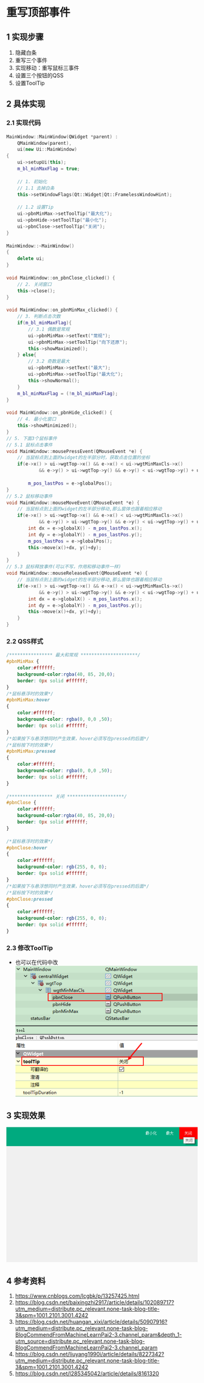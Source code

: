 # 重写顶部事件   
## 1 实现步骤   
1. 隐藏白条   
2. 重写三个事件   
3. 实现移动：重写鼠标三事件   
4. 设置三个按钮的QSS   
5. 设置ToolTip   

## 2 具体实现  

### 2.1 实现代码  
```C++
MainWindow::MainWindow(QWidget *parent) :
    QMainWindow(parent),
    ui(new Ui::MainWindow)
{
    ui->setupUi(this);
    m_bl_minMaxFlag = true;

    // 1. 初始化
    // 1.1 去掉白条
    this->setWindowFlags(Qt::Widget|Qt::FramelessWindowHint);

    // 1.2 设置Tip
    ui->pbnMinMax->setToolTip("最大化");
    ui->pbnHide->setToolTip("最小化");
    ui->pbnClose->setToolTip("关闭");
}

MainWindow::~MainWindow()
{
    delete ui;
}

void MainWindow::on_pbnClose_clicked() {
    // 2. 关闭窗口
    this->close();
}

void MainWindow::on_pbnMinMax_clicked() {
    // 3. 判断点击次数
    if(m_bl_minMaxFlag){
        // 3.1 偶数是常规
        ui->pbnMinMax->setText("常规");
        ui->pbnMinMax->setToolTip("向下还原");
        this->showMaximized();
    } else{
        // 3.2 奇数是最大
        ui->pbnMinMax->setText("最大");
        ui->pbnMinMax->setToolTip("最大化");
        this->showNormal();
    }
    m_bl_minMaxFlag = (!m_bl_minMaxFlag);
}

void MainWindow::on_pbnHide_clicked() {
    // 4. 最小化窗口
    this->showMinimized();
}
// 5. 下面3个鼠标事件
// 5.1 鼠标点击事件
void MainWindow::mousePressEvent(QMouseEvent *e) {
    // 当鼠标点到上面的widget的左半部分时，获取点击位置的坐标
    if(e->x() > ui->wgtTop->x() && e->x() < ui->wgtMinMaxCls->x()
            && e->y() > ui->wgtTop->y() && e->y() < ui->wgtTop->y() + ui->wgtMinMaxCls->height() )

        m_pos_lastPos = e->globalPos();
}
// 5.2 鼠标移动事件
void MainWindow::mouseMoveEvent(QMouseEvent *e) {
    // 当鼠标点到上面的widget的左半部分移动,那么窗体也跟着相应移动
    if(e->x() > ui->wgtTop->x() && e->x() < ui->wgtMinMaxCls->x()
            && e->y() > ui->wgtTop->y() && e->y() < ui->wgtTop->y() + ui->wgtMinMaxCls->height() ){
        int dx = e->globalX() - m_pos_lastPos.x();
        int dy = e->globalY() - m_pos_lastPos.y();
        m_pos_lastPos = e->globalPos();
        this->move(x()+dx, y()+dy);
    }
}
// 5.3 鼠标释放事件(可以不写，作用和移动事件一样)
void MainWindow::mouseReleaseEvent(QMouseEvent *e) {
    // 当鼠标点到上面的widget的左半部分移动,那么窗体也跟着相应移动
    if(e->x() > ui->wgtTop->x() && e->x() < ui->wgtMinMaxCls->x()
            && e->y() > ui->wgtTop->y() && e->y() < ui->wgtTop->y() + ui->wgtMinMaxCls->height() ){
        int dx = e->globalX() - m_pos_lastPos.x();
        int dy = e->globalY() - m_pos_lastPos.y();
        this->move(x()+dx, y()+dy);
    }
}

```
### 2.2 QSS样式   
```css
/**************** 最大和常规 *********************/
#pbnMinMax {
    color:#ffffff;
    background-color:rgba(40, 85, 20,0); 
    border: 0px solid #ffffff;
}
/*鼠标悬浮时的效果*/
#pbnMinMax:hover
{
    color:#ffffff;
	background-color: rgba(0, 0,0 ,50);
    border: 0px solid #ffffff;
}
/*如果按下与悬浮想同时产生效果，hover必须写在pressed的后面*/
/*鼠标按下时的效果*/
#pbnMinMax:pressed
{
    color:#ffffff;
	background-color: rgba(0, 0,0 ,50);
    border: 0px solid #ffffff;
}

/**************** 关闭 *********************/
#pbnClose {
    color:#ffffff;
    background-color:rgba(40, 85, 20,0); 
    border: 0px solid #ffffff;
}
 
/*鼠标悬浮时的效果*/
#pbnClose:hover
{
    color:#ffffff;
	background-color: rgb(255, 0, 0);
    border: 0px solid #ffffff;
}
/*如果按下与悬浮想同时产生效果，hover必须写在pressed的后面*/
/*鼠标按下时的效果*/
#pbnClose:pressed
{
    color:#ffffff;
	background-color: rgb(255, 0, 0);
    border: 0px solid #ffffff;
}
```

### 2.3 修改ToolTip   
- 也可以在代码中改   
![77-1](./img/77-1.png)   

## 3 实现效果   

![77-2](./img/77-2.png)   

## 4 参考资料   
1. https://www.cnblogs.com/lcgbk/p/13257425.html   
2. https://blog.csdn.net/baixingzhi2917/article/details/102089717?utm_medium=distribute.pc_relevant.none-task-blog-title-3&spm=1001.2101.3001.4242    
3. https://blog.csdn.net/huangan_xixi/article/details/50907916?utm_medium=distribute.pc_relevant.none-task-blog-BlogCommendFromMachineLearnPai2-3.channel_param&depth_1-utm_source=distribute.pc_relevant.none-task-blog-BlogCommendFromMachineLearnPai2-3.channel_param   
4. https://blog.csdn.net/liuyang1990i/article/details/8227342?utm_medium=distribute.pc_relevant.none-task-blog-title-3&spm=1001.2101.3001.4242   
5. https://blog.csdn.net/l285345042/article/details/8161320    